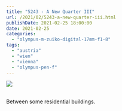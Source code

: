 ```yaml
---
title: "5243 - A New Quarter III"
url: /2021/02/5243-a-new-quarter-iii.html
publishDate: 2021-02-25 18:00:00 
date: 2021-02-25
categories:
  - "olympus-m-zuiko-digital-17mm-f1-8"
tags:
  - "austria"
  - "wien"
  - "vienna"
  - "olympus-pen-f"
---
```

<div class="container">
<div class="center"><a target="_blank" href="https://d25zfm9zpd7gm5.cloudfront.net/1200x1200/2018/20181009_165056_lr.jpg"><img class="webfeedsFeaturedVisual" src="https://d25zfm9zpd7gm5.cloudfront.net/0600x0600/2018/20181009_165056_lr.jpg" /></a></div>
</div>
<br />

Between some residential buildings.
